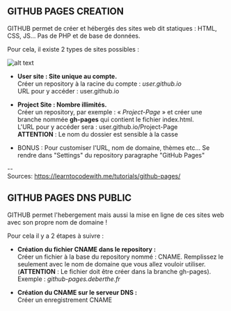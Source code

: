 ## GITHUB PAGES CREATION

GITHUB permet de créer et hébergés des sites web dit statiques : HTML, CSS, JS… Pas de PHP et de base de données.

Pour cela, il existe 2 types de sites possibles :

![alt text](https://github.com/DamienDeberthe/Documentations/blob/master/GitHub%20Pages/GitHub%20Pages%20-%20Difference%20between%20Project%20and%20User.png)

* **User site : Site unique au compte.**
  <br/>Créer un repository à la racine du compte : *user.github.io*
  <br/> URL pour y accéder : user.github.io
  
* **Project Site : Nombre illimités.**
  <br/>Créer un repository, par exemple : « *Project-Page* » et créer une branche nommée **gh-pages** qui contient le fichier index.html.
  <br/>L'URL pour y accéder sera : user.github.io/Project-Page
  <br/>**ATTENTION** : Le nom du dossier est sensible à la casse
* BONUS : Pour customiser l'URL, nom de domaine, thèmes etc... Se rendre dans "Settings" du repository paragraphe "GitHub Pages"


--<br/>
Sources: 
https://learntocodewith.me/tutorials/github-pages/


## GITHUB PAGES DNS PUBLIC

GITHUB permet l'hebergement mais aussi la mise en ligne de ces sites web avec son propre nom de domaine !

Pour cela il y a 2 étapes à suivre :

* **Création du fichier CNAME dans le repository :**
  <br/>Créer un fichier à la base du repository nommé : CNAME. Remplissez le seulement avec le nom de domaine que vous allez vouloir utiliser. (**ATTENTION** : Le fichier doit être créer dans la branche gh-pages).
  <br/>Exemple : *github-pages.deberthe.fr*
  
* **Création du CNAME sur le serveur DNS :**
  <br/>Créer un enregistrement CNAME 
